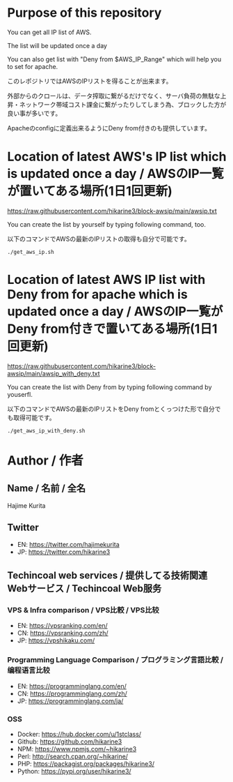 # Purpose of this repository 
You can get all IP list of AWS.

The list will be updated once a day

You can also get list with "Deny from $AWS_IP_Range" which will help you to set for apache.

このレポジトリではAWSのIPリストを得ることが出来ます。

外部からのクロールは、データ搾取に繋がるだけでなく、サーバ負荷の無駄な上昇・ネットワーク帯域コスト課金に繋がったりしてしまう為、ブロックした方が良い事が多いです。

Apacheのconfigに定義出来るようにDeny from付きのも提供しています。

# Location of latest AWS's IP list which is updated once a day / AWSのIP一覧が置いてある場所(1日1回更新)

https://raw.githubusercontent.com/hikarine3/block-awsip/main/awsip.txt

You can create the list by yourself by typing following command, too.

以下のコマンドでAWSの最新のIPリストの取得も自分で可能です。
```
./get_aws_ip.sh
```

# Location of latest AWS IP list with Deny from for apache which is updated once a day / AWSのIP一覧がDeny from付きで置いてある場所(1日1回更新)

https://raw.githubusercontent.com/hikarine3/block-awsip/main/awsip_with_deny.txt

You can create the list with Deny from by typing following command by youserfl.

以下のコマンドでAWSの最新のIPリストをDeny fromとくっつけた形で自分でも取得可能です。
```
./get_aws_ip_with_deny.sh
```

# Author / 作者

## Name / 名前 / 全名
Hajime Kurita

## Twitter
- EN: https://twitter.com/hajimekurita
- JP: https://twitter.com/hikarine3

## Techincoal web services / 提供してる技術関連Webサービス / Techincoal Web服务
### VPS & Infra comparison / VPS比較 / VPS比较
- EN: https://vpsranking.com/en/
- CN: https://vpsranking.com/zh/
- JP: https://vpshikaku.com/

### Programming Language Comparison / プログラミング言語比較 / 编程语言比较
- EN: https://programminglang.com/en/
- CN: https://programminglang.com/zh/
- JP: https://programminglang.com/ja/

### OSS
- Docker: https://hub.docker.com/u/1stclass/
- Github: https://github.com/hikarine3
- NPM: https://www.npmjs.com/~hikarine3
- Perl: http://search.cpan.org/~hikarine/
- PHP: https://packagist.org/packages/hikarine3/
- Python: https://pypi.org/user/hikarine3/

